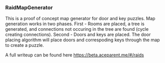 ### RaidMapGenerator

This is a proof of concept map generator for door and key puzzles.
Map generation works in two phases.
First - Rooms are placed, a tree is generated, and connections not occuring in the tree are found (cycle creating connections).
Second - Doors and keys are placed.
The door placing algorithm will place doors and correspoding keys through the map to create a puzzle.


A full writeup can be found here https://beta.aceparent.me/#/raids
